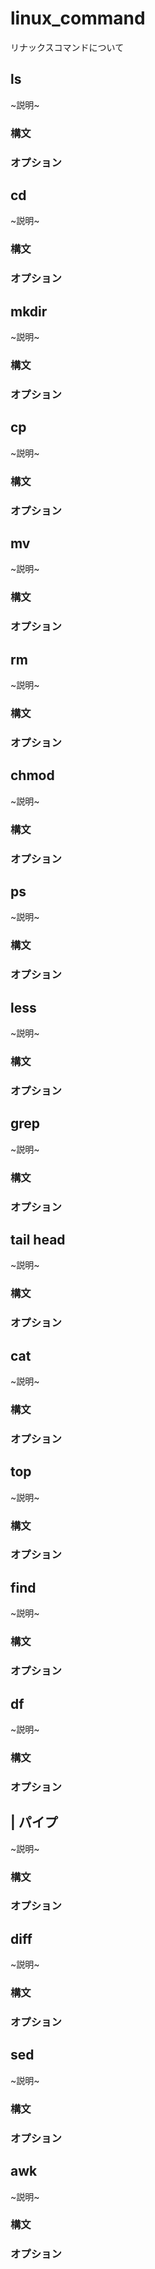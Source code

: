 # linux_command
リナックスコマンドについて


## ls
~説明~
### 構文
### オプション

## cd
~説明~
### 構文
### オプション

## mkdir
~説明~
### 構文
### オプション

## cp
~説明~
### 構文
### オプション

## mv
~説明~
### 構文
### オプション

## rm
~説明~
### 構文
### オプション

## chmod
~説明~
### 構文
### オプション

## ps
~説明~
### 構文
### オプション

## less
~説明~
### 構文
### オプション

## grep
~説明~
### 構文
### オプション

## tail head
~説明~
### 構文
### オプション

## cat
~説明~
### 構文
### オプション

## top
~説明~
### 構文
### オプション

## find
~説明~
### 構文
### オプション

## df
~説明~
### 構文
### オプション

## | パイプ
~説明~
### 構文
### オプション

## diff
~説明~
### 構文
### オプション

## sed
~説明~
### 構文
### オプション

## awk
~説明~
### 構文
### オプション

